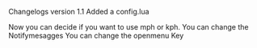 Changelogs version 1.1
Added a config.lua

Now you can decide if you want to use mph or kph.
You can change the Notifymesagges
You can change the openmenu Key
